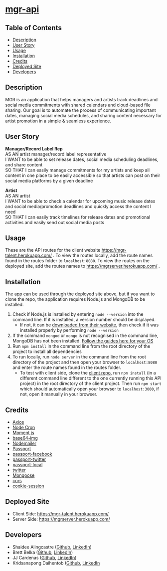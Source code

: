 <!-- omit in toc -->
# [mgr-api](https://mgrserver.herokuapp.com/)

<!-- omit in toc -->
## Table of Contents
- [Description](#description)
- [User Story](#user-story)
- [Usage](#usage)
- [Installation](#installation)
- [Credits](#credits)
- [Deployed Site](#deployed-site)
- [Developers](#developers)

## Description
MGR is an application that helps managers and artists track deadlines and social media commitments with shared calendars and cloud-based file sharing. Our goal is to automate the process of communicating important dates, managing social media schedules, and sharing content necessary for artist promotion in a simple & seamless experience.

## User Story
<strong>Manager/Record Label Rep</strong> <br>
AS AN artist manager/record label representative <br>
I WANT to be able to set release dates, social media scheduling deadlines, and share content <br>
SO THAT I can easily manage commitments for my artists and keep all content in one place to be easily accessible so that artists can post on their social media platforms by a given deadline

<strong>Artist</strong> <br>
AS AN artist <br>
I WANT to be able to check a calendar for upcoming music release dates and social media/promotion deadlines and quickly access the content I need <br>
SO THAT I can easily track timelines for release dates and promotional activities and easily send out social media posts 

## Usage
These are the API routes for the client website https://mgr-talent.herokuapp.com/ . To view the routes locally, add the route names found in the routes folder to `localhost:8080`. To view the routes on the deployed site, add the routes names to https://mgrserver.herokuapp.com/ . 

## Installation
The app can be used through the deployed site above, but if you want to clone the repo, the application requires Node.js and MongoDB to be installed. 
1. Check if Node.js is installed by entering `node --version` into the command line. If it is installed, a version number should be displayed. 
   - If not, it can be [downloaded from their website](https://nodejs.org/en/download/), then check if it was installed properly by performing `node --version` 
2. If the command `mongod` or `mongo` is not recognised in the command line, MongoDB has not been installed. [Follow the guides here for your OS](https://docs.mongodb.com/manual/installation/)
3. Run `npm install` in the command line from the root directory of the project to install all dependencies
4. To run locally, run `node server` in the command line from the root directory of the project and then open your browser to `localhost:8080` and enter the route names found in the routes folder.
    - To test with client side, clone the [client repo](https://github.com/sali6798/mgr-react/), run `npm install` (in a different command line different to the one currently running this API project) in the root directory of the client project. Then run `npm start` which should automatically open your browser to `localhost:3000`, if not, open it manually in your browser.

## Credits
- [Axios](https://www.npmjs.com/package/axios)
- [Node Cron](https://www.npmjs.com/package/node-cron)
- [Moment.js](https://momentjs.com/)
- [base64-img](https://www.npmjs.com/package/base64-img)
- [Nodemailer](https://www.npmjs.com/package/nodemailer)
- [Passport](https://www.npmjs.com/package/passport)
- [passport-facebook](https://www.npmjs.com/package/passport-facebook)
- [passport-twitter](https://www.npmjs.com/package/passport-twitter)
- [passport-local](https://www.npmjs.com/package/passport-local)
- [twitter](https://www.npmjs.com/package/twitter)
- [Mongoose](https://www.npmjs.com/package/mongoose)
- [cors](https://www.npmjs.com/package/cors)
- [cookie-session](https://www.npmjs.com/package/cookie-session)

## Deployed Site
- Client Side: https://mgr-talent.herokuapp.com/
- Server Side: https://mgrserver.herokuapp.com/

## Developers
- Shaidee Alingcastre ([Github](https://github.com/sali6798/), [LinkedIn](https://www.linkedin.com/in/shaidee-alingcastre/))
- Brett Belka ([Github](https://github.com/bbelka/), [LinkedIn](https://www.linkedin.com/in/brettbelka/))
- JJ Cardenas ([Github](https://github.com/cardeens), [LinkedIn](https://www.linkedin.com/in/jordanjcardenas/))
- Kridsanapong Daihentob ([Github](https://github.com/commiewalker), [LinkedIn](https://www.linkedin.com/in/kridsanapong-daihentob-9341ba152/)
